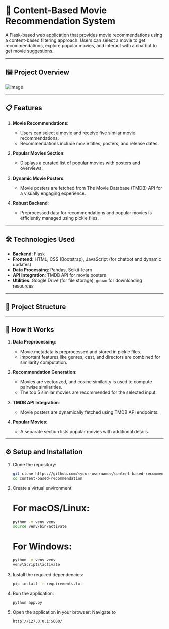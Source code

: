 # 🎥 Content-Based Movie Recommendation System

A Flask-based web application that provides movie recommendations using a content-based filtering approach. Users can select a movie to get recommendations, explore popular movies, and interact with a chatbot to get movie suggestions. 

---

## 🖼️ Project Overview

![image](https://github.com/user-attachments/assets/973b9ea0-db74-46d7-8272-0d636fa9277d)

---

## 📋 Features

1. **Movie Recommendations**: 
   - Users can select a movie and receive five similar movie recommendations.
   - Recommendations include movie titles, posters, and release dates.

2. **Popular Movies Section**:
   - Displays a curated list of popular movies with posters and overviews.

3. **Dynamic Movie Posters**:
   - Movie posters are fetched from The Movie Database (TMDB) API for a visually engaging experience.

4. **Robust Backend**:
   - Preprocessed data for recommendations and popular movies is efficiently managed using pickle files.

---

## 🛠️ Technologies Used

- **Backend**: Flask
- **Frontend**: HTML, CSS (Bootstrap), JavaScript (for chatbot and dynamic updates)
- **Data Processing**: Pandas, Scikit-learn
- **API Integration**: TMDB API for movie posters
- **Utilities**: Google Drive (for file storage), `gdown` for downloading resources

---

## 📂 Project Structure

---

## 🧠 How It Works

1. **Data Preprocessing**:
   - Movie metadata is preprocessed and stored in pickle files.
   - Important features like genres, cast, and directors are combined for similarity computation.

2. **Recommendation Generation**:
   - Movies are vectorized, and cosine similarity is used to compute pairwise similarities.
   - The top 5 similar movies are recommended for the selected input.

3. **TMDB API Integration**:
   - Movie posters are dynamically fetched using TMDB API endpoints.

4. **Popular Movies**:
   - A separate section lists popular movies with additional details.


---

## ⚙️ Setup and Installation

1. Clone the repository:
   ```bash
   git clone https://github.com/<your-username>/content-based-recommendation.git
   cd content-based-recommendation

2. Create a virtual environment:
   # For macOS/Linux:
     ```bash
   python -m venv venv
   source venv/bin/activate
    ```
   # For Windows:
    ```bash
   python -m venv venv
   venv\Scripts\activate
     ```

4. Install the required dependencies:
    ```bash
   pip install -r requirements.txt
      ```

5. Run the application:
    ```bash
   python app.py
     ```

6. Open the application in your browser: 
   Navigate to
   ```bash
   http://127.0.0.1:5000/
     ```
